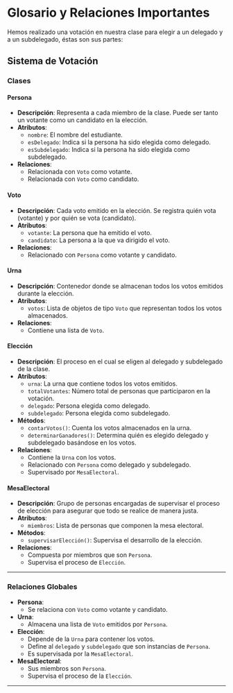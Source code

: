 # Glosario y Relaciones Importantes

Hemos realizado una votación en nuestra clase para elegir a un delegado y a un subdelegado, éstas son sus partes:
## Sistema de Votación

### Clases

#### Persona
- **Descripción**: Representa a cada miembro de la clase. Puede ser tanto un votante como un candidato en la elección.
- **Atributos**:
  - `nombre`: El nombre del estudiante.
  - `esDelegado`: Indica si la persona ha sido elegida como delegado.
  - `esSubdelegado`: Indica si la persona ha sido elegida como subdelegado.
- **Relaciones**:
  - Relacionada con `Voto` como votante.
  - Relacionada con `Voto` como candidato.

#### Voto
- **Descripción**: Cada voto emitido en la elección. Se registra quién vota (votante) y por quién se vota (candidato).
- **Atributos**:
  - `votante`: La persona que ha emitido el voto.
  - `candidato`: La persona a la que va dirigido el voto.
- **Relaciones**:
  - Relacionado con `Persona` como votante y candidato.

#### Urna
- **Descripción**: Contenedor donde se almacenan todos los votos emitidos durante la elección.
- **Atributos**:
  - `votos`: Lista de objetos de tipo `Voto` que representan todos los votos almacenados.
- **Relaciones**:
  - Contiene una lista de `Voto`.

#### Elección
- **Descripción**: El proceso en el cual se eligen al delegado y subdelegado de la clase.
- **Atributos**:
  - `urna`: La urna que contiene todos los votos emitidos.
  - `totalVotantes`: Número total de personas que participaron en la votación.
  - `delegado`: Persona elegida como delegado.
  - `subdelegado`: Persona elegida como subdelegado.
- **Métodos**:
  - `contarVotos()`: Cuenta los votos almacenados en la urna.
  - `determinarGanadores()`: Determina quién es elegido delegado y subdelegado basándose en los votos.
- **Relaciones**:
  - Contiene la `Urna` con los votos.
  - Relacionado con `Persona` como delegado y subdelegado.
  - Supervisado por `MesaElectoral`.

#### MesaElectoral
- **Descripción**: Grupo de personas encargadas de supervisar el proceso de elección para asegurar que todo se realice de manera justa.
- **Atributos**:
  - `miembros`: Lista de personas que componen la mesa electoral.
- **Métodos**:
  - `supervisarElección()`: Supervisa el desarrollo de la elección.
- **Relaciones**:
  - Compuesta por miembros que son `Persona`.
  - Supervisa el proceso de `Elección`.

---

### Relaciones Globales

- **Persona**:
  - Se relaciona con `Voto` como votante y candidato.
- **Urna**:
  - Almacena una lista de `Voto` emitidos por `Persona`.
- **Elección**:
  - Depende de la `Urna` para contener los votos.
  - Define al `delegado` y `subdelegado` que son instancias de `Persona`.
  - Es supervisada por la `MesaElectoral`.
- **MesaElectoral**:
  - Sus miembros son `Persona`.
  - Supervisa el proceso de la `Elección`.

---


